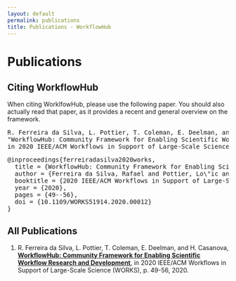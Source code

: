 ```yaml
---
layout: default
permalink: publications
title: Publications - WorkflowHub
---
```


# Publications

## Citing WorkflowHub

When citing WorklfowHub, please use the following paper. You should also actually read
that paper, as it provides a recent and general overview on the framework.

<pre>
R. Ferreira da Silva, L. Pottier, T. Coleman, E. Deelman, and H. Casanova, 
"WorkflowHub: Community Framework for Enabling Scientific Workflow Research and Development," 
in 2020 IEEE/ACM Workflows in Support of Large-Scale Science (WORKS), p. 49-56, 2020. DOI: 10.1109/WORKS51914.2020.00012
</pre>

<pre>
@inproceedings{ferreiradasilva2020works,
  title = {WorkflowHub: Community Framework for Enabling Scientific Workflow Research and Development},
  author = {Ferreira da Silva, Rafael and Pottier, Lo\"ic and Coleman, Tain\~a and Deelman, Ewa and Casanova, Henri},
  booktitle = {2020 IEEE/ACM Workflows in Support of Large-Scale Science (WORKS)},
  year = {2020},
  pages = {49--56},
  doi = {10.1109/WORKS51914.2020.00012}
}
</pre>

## All Publications

<ol reversed>
    <li>
        R. Ferreira da Silva, L. Pottier, T. Coleman, E. Deelman, and H. Casanova, 
        <a href="https://rafaelsilva.com/files/publications/ferreiradasilva2020works.pdf" target="_blank">
        <strong>WorkflowHub: Community Framework for Enabling Scientific Workflow Research and 
        Development</strong></a>, in 2020 IEEE/ACM Workflows in Support of Large-Scale Science (WORKS), p. 49-56, 2020.
    </li>
</ol>

